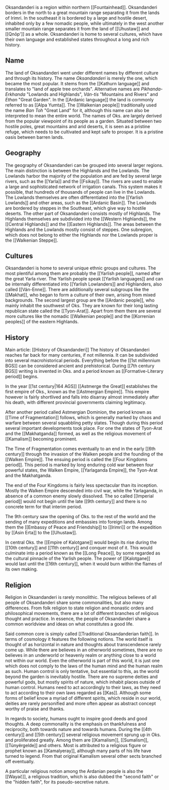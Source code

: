 Oksandanderi is a region within northern [[Fountainhead]]. Oksandanderi borders in the north to a great mountain range separating it from the lands of Irimri. In the southeast it is bordered by a large and hostile desert, inhabited only by a few nomadic people, while ultimately in the west another smaller mountain range separates it from the land of [[Uhustaw]] and [[Qnōp']] as a whole. Oksandanderi is home to several cultures, which have their own language and established states throughout a long and rich history.  

## Name
The land of Oksandanderi went under different names by different culture and through its history. The name *Oksandanderi* is merely the one, which became the most popular. It stems from the [[Kathurn language]] and translates to "land of apple tree orchards". Alternative names are *Pikhanda-Erkhanda* "Lowlands and Highlands", *Ván-tis* "Mountains and Rivers" and *Ethan* "Great Garden". In the [[Ardanic language]] the land is commonly referred to as [[Alpa Yumta]]. The [[Walkenian people]] traditionally used the name *Ban Toh* "Great Land" for it, although this name can also be interpreted to mean the entire world. 
The names of Oks. are largely derived from the popular viewpoint of its people as a garden. Situated between two hostile poles, great mountains and arid deserts, it is seen as a pristine refuge, which needs to be cultivated and kept safe to prosper. It is a pristine oasis between barren lands. 
## Geography 
The geography of Oksandanderi can be grouped into several larger regions. The main distinction is between the Highlands and the Lowlands. The Lowlands harbor the majority of the population and are fed by several large rivers, such as the [[Yarla]] and the [[Fsikay]]. The rivers are used to enable a large and sophisticated network of irrigation canals. This system makes it possible, that hundreds of thousands of people can live in the Lowlands. The Lowlands themselves are often differentiated into the [[Yarlish Lowlands]] and other areas, such as the [[Ardanic Basin]]. The Lowlands are bordered by steppes in the Southeast, which give way to hostile deserts. The other part of Oksandanderi consists mostly of Highlands. The Highlands themselves are subdivided into the [[Western Highlands]], the [[Central Highlands]] and the [[Eastern Highlands]]. The areas between the Highlands and the Lowlands mostly consist of steppes. One subregion, which does not belong to either the Highlands nor the Lowlands proper is the [[Walkenian Steppe]].
## Cultures 
Oksandanderi is home to several unique ethnic groups and cultures. The most plentiful among them are probably the [[Yarlish people]], named after the great Yarla river. The Yarlish people speak [[Yarlish languages]] and can be internally differentiated into [[Yarlish Lowlanders]] and Highlanders, also called [[Ván-Enne]]. There are additionally several subgroups like the [[Makhat]], who began to form a culture of their own, arising from mixed backgrounds. 
The second largest group are the [[Ardanic people]], who mainly inhabit the southwest of Oks. They are known for their long lasting republican state called the [[Tyon-Arat]]. Apart from them there are several more cultures like the nomadic [[Walkenian people]] and the [[Korrenian peoples]] of the eastern Highlands. 
## History
Main article: [[History of Oksandanderi]]
The history of Oksandanderi reaches far back for many centuries, if not millennia. It can be subdivided into several macrohistorical periods. 
Everything before the [[1st millennium BGS]] can be considered ancient and prehistorical. During [[7th century BGS]] writing is invented in Oks. and a period known as [[Formative-Literary period]] begins. 

In the year [[1st century|164 AGS]] [[Astmerge the Great]] establishes the first empire of Oks., known as the [[Astmergian Empire]]. This empire however is fairly shortlived and falls into disarray almost immediately after his death, with different provincial governments claiming legitimacy. 

After another period called Astmergian Dominion, the period known as [[Time of Fragmentation]] follows, which is generally marked by chaos and warfare between several squabbling petty states. Though during this period several important developments took place. For one the states of Tyon-Arat and the [[Makhatganda]] formed, as well as the religious movement of [[Kamalism]] becoming prominent. 

The Time of Fragmentation comes eventually to an end in the early [[6th century]] through the invasion of the Walken people and the founding of the [[Walken Empire]]. The ensuing period is called the [[Four Kingdoms period]]. This period is marked by long enduring cold war between four powerful states, the Walken Empire, [[Yarlaganda Empire]], the Tyon-Arat and the Makhatganda. 

The end of the Four Kingdoms is fairly less spectacular than its inception. Mostly the Walken Empire descended into civil war, while the Yarlaganda, in absence of a common enemy slowly dissolved. The so called [[Imperial period]] would not begin until the late [[9th century]] and there is no concrete term for that interim period. 

The 9th century saw the opening of Oks. to the rest of the world and the sending of many expeditions and embassies into foreign lands. Among them the [[Embassy of Peace and Friendship]] to [[Irimri]] or the expedition by [[Asin Erta]] to the [[Uhustaw]].

In central Oks. the [[Empire of Kalotgane]] would begin its rise during the [[10th century]] and [[11th century]] and conquer most of it. This would culminate into a period known as the [[Long Peace]], by some regarded as the cultural pinnacle of the Yarlish people. The power of [[Kalotgane]] would last until the [[16th century]], when it would burn within the flames of its own making. 
## Religion 
Religion in Oksandanderi is rarely monolithic. The religious believes of all people of Oksandanderi share some commonalities, but also many differences. From folk religion to state religion and monastic orders and philosophical movements, there are a lot of different branches of religious thought and practice. In essence, the people of Oksandanderi share a common worldview and ideas on what constitutes a good life. 

Said common core is simply called [[Traditional Oksandanderian faith]]. In terms of cosmology it features the following notions. The world itself is thought of as horizontal in nature and thoughts about transcendence rarely come up. While there are believes in an otherworld sometimes, there are no believes in an underworld or heavenly realm or anything close to a world not within our world. Even the otherworld is part of this world, it is just one which does not comply to the laws of the human mind and the human realm as such. Human control is only tentative, but essential to this, as the world beyond the garden is inevitably hostile. There are no supreme deities and powerful gods, but mostly spirits of nature, which inhabit places outside of human control. Humans need to act accordingly to their laws, as they need to act according to their own laws regarded as [[Kas]]. Although some forms of belief know a myriad of different spirits, which reside in our world, deities are rarely personified and more often appear as abstract concept worthy of praise and thanks.

In regards to society, humans ought to inspire good deeds and good thoughts. A deep commonality is the emphasis on thankfulness and reciprocity, both towards nature and towards humans. During the [[4th century]] and [[5th century]] several religious movement sprung up in Oks. and proliferated greatly. Among them are [[Kamalism]], [[Sumalism]], [[Túnyërgelde]] and others. Most is attributed to a religious figure or prophet known as [[Kamalyeray]], although many parts of his life have turned to legend. From that original Kamalism several other sects branched off eventually. 

A particular religious notion among the Ardanian people is also the [[Wayač]], a religious tradition, which is also dubbed the "second faith" or the "hidden faith", for its pseudo-secretive nature. 